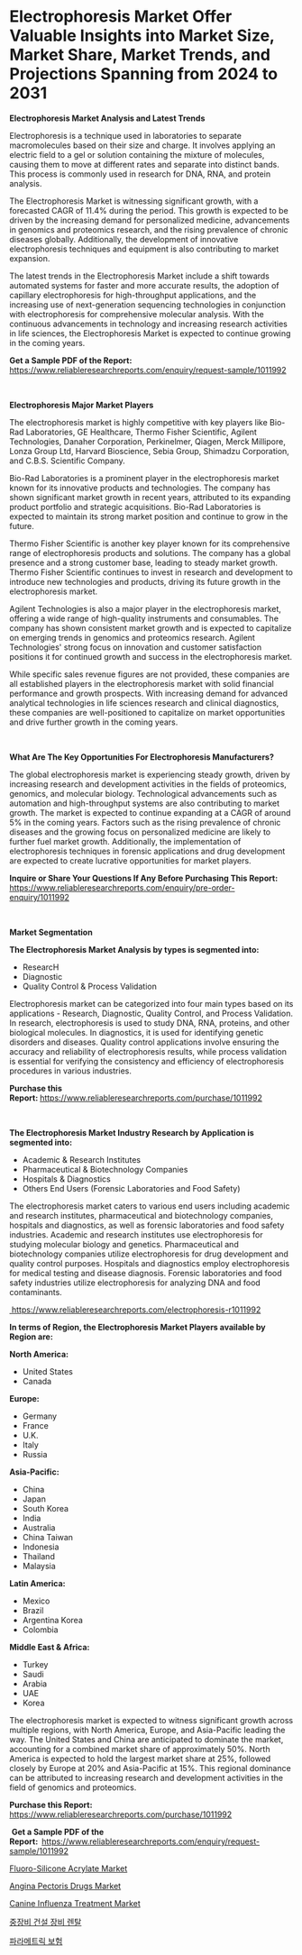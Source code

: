 <p><h1>Electrophoresis Market Offer Valuable Insights into Market Size, Market Share, Market Trends, and Projections Spanning from 2024 to 2031</h1></p><p><strong>Electrophoresis Market Analysis and Latest Trends</strong></p>
<p><p>Electrophoresis is a technique used in laboratories to separate macromolecules based on their size and charge. It involves applying an electric field to a gel or solution containing the mixture of molecules, causing them to move at different rates and separate into distinct bands. This process is commonly used in research for DNA, RNA, and protein analysis.</p><p>The Electrophoresis Market is witnessing significant growth, with a forecasted CAGR of 11.4% during the period. This growth is expected to be driven by the increasing demand for personalized medicine, advancements in genomics and proteomics research, and the rising prevalence of chronic diseases globally. Additionally, the development of innovative electrophoresis techniques and equipment is also contributing to market expansion.</p><p>The latest trends in the Electrophoresis Market include a shift towards automated systems for faster and more accurate results, the adoption of capillary electrophoresis for high-throughput applications, and the increasing use of next-generation sequencing technologies in conjunction with electrophoresis for comprehensive molecular analysis. With the continuous advancements in technology and increasing research activities in life sciences, the Electrophoresis Market is expected to continue growing in the coming years.</p></p>
<p><strong>Get a Sample PDF of the Report:&nbsp;</strong> <a href="https://www.reliableresearchreports.com/enquiry/request-sample/1011992">https://www.reliableresearchreports.com/enquiry/request-sample/1011992</a></p>
<p>&nbsp;</p>
<p><strong>Electrophoresis Major Market Players</strong></p>
<p><p>The electrophoresis market is highly competitive with key players like Bio-Rad Laboratories, GE Healthcare, Thermo Fisher Scientific, Agilent Technologies, Danaher Corporation, Perkinelmer, Qiagen, Merck Millipore, Lonza Group Ltd, Harvard Bioscience, Sebia Group, Shimadzu Corporation, and C.B.S. Scientific Company.</p><p>Bio-Rad Laboratories is a prominent player in the electrophoresis market known for its innovative products and technologies. The company has shown significant market growth in recent years, attributed to its expanding product portfolio and strategic acquisitions. Bio-Rad Laboratories is expected to maintain its strong market position and continue to grow in the future.</p><p>Thermo Fisher Scientific is another key player known for its comprehensive range of electrophoresis products and solutions. The company has a global presence and a strong customer base, leading to steady market growth. Thermo Fisher Scientific continues to invest in research and development to introduce new technologies and products, driving its future growth in the electrophoresis market.</p><p>Agilent Technologies is also a major player in the electrophoresis market, offering a wide range of high-quality instruments and consumables. The company has shown consistent market growth and is expected to capitalize on emerging trends in genomics and proteomics research. Agilent Technologies' strong focus on innovation and customer satisfaction positions it for continued growth and success in the electrophoresis market.</p><p>While specific sales revenue figures are not provided, these companies are all established players in the electrophoresis market with solid financial performance and growth prospects. With increasing demand for advanced analytical technologies in life sciences research and clinical diagnostics, these companies are well-positioned to capitalize on market opportunities and drive further growth in the coming years.</p></p>
<p>&nbsp;</p>
<p><strong>What Are The Key Opportunities For Electrophoresis Manufacturers?</strong></p>
<p><p>The global electrophoresis market is experiencing steady growth, driven by increasing research and development activities in the fields of proteomics, genomics, and molecular biology. Technological advancements such as automation and high-throughput systems are also contributing to market growth. The market is expected to continue expanding at a CAGR of around 5% in the coming years. Factors such as the rising prevalence of chronic diseases and the growing focus on personalized medicine are likely to further fuel market growth. Additionally, the implementation of electrophoresis techniques in forensic applications and drug development are expected to create lucrative opportunities for market players.</p></p>
<p><strong>Inquire or Share Your Questions If Any Before Purchasing This Report:</strong> <a href="https://www.reliableresearchreports.com/enquiry/pre-order-enquiry/1011992">https://www.reliableresearchreports.com/enquiry/pre-order-enquiry/1011992</a></p>
<p>&nbsp;</p>
<p><strong>Market Segmentation</strong></p>
<p><strong>The Electrophoresis Market Analysis by types is segmented into:</strong></p>
<p><ul><li>ResearcH</li><li>Diagnostic</li><li>Quality Control & Process Validation</li></ul></p>
<p><p>Electrophoresis market can be categorized into four main types based on its applications - Research, Diagnostic, Quality Control, and Process Validation. In research, electrophoresis is used to study DNA, RNA, proteins, and other biological molecules. In diagnostics, it is used for identifying genetic disorders and diseases. Quality control applications involve ensuring the accuracy and reliability of electrophoresis results, while process validation is essential for verifying the consistency and efficiency of electrophoresis procedures in various industries.</p></p>
<p><strong>Purchase this Report:&nbsp;</strong><a href="https://www.reliableresearchreports.com/purchase/1011992">https://www.reliableresearchreports.com/purchase/1011992</a></p>
<p>&nbsp;</p>
<p><strong>The Electrophoresis Market Industry Research by Application is segmented into:</strong></p>
<p><ul><li>Academic & Research Institutes</li><li>Pharmaceutical & Biotechnology Companies</li><li>Hospitals & Diagnostics</li><li>Others End Users (Forensic Laboratories and Food Safety)</li></ul></p>
<p><p>The electrophoresis market caters to various end users including academic and research institutes, pharmaceutical and biotechnology companies, hospitals and diagnostics, as well as forensic laboratories and food safety industries. Academic and research institutes use electrophoresis for studying molecular biology and genetics. Pharmaceutical and biotechnology companies utilize electrophoresis for drug development and quality control purposes. Hospitals and diagnostics employ electrophoresis for medical testing and disease diagnosis. Forensic laboratories and food safety industries utilize electrophoresis for analyzing DNA and food contaminants.</p></p>
<p><a href="https://www.reliableresearchreports.com/electrophoresis-r1011992">&nbsp;https://www.reliableresearchreports.com/electrophoresis-r1011992</a></p>
<p><strong>In terms of Region, the Electrophoresis Market Players available by Region are:</strong></p>
<p>
    <p> <strong> North America: </strong>
        <ul>
            <li>United States</li>
            <li>Canada</li>
        </ul>
        </p> 
    <p> <strong> Europe: </strong>
        <ul>
            <li>Germany</li>
            <li>France</li>
            <li>U.K.</li>
            <li>Italy</li>
            <li>Russia</li>
        </ul>
        </p> 
    <p> <strong> Asia-Pacific: </strong>
        <ul>
            <li>China</li>
            <li>Japan</li>
            <li>South Korea</li>
            <li>India</li>
            <li>Australia</li>
            <li>China Taiwan</li>
            <li>Indonesia</li>
            <li>Thailand</li>
            <li>Malaysia</li>
        </ul>
        </p> 
    <p> <strong> Latin America: </strong>
        <ul>
            <li>Mexico</li>
            <li>Brazil</li>
            <li>Argentina Korea</li>
            <li>Colombia</li>
        </ul>
        </p> 
    <p> <strong> Middle East & Africa: </strong>
        <ul>
            <li>Turkey</li>
            <li>Saudi</li>
            <li>Arabia</li>
            <li>UAE</li>
            <li>Korea</li>
        </ul>
    </p>
    </p>
<p><p>The electrophoresis market is expected to witness significant growth across multiple regions, with North America, Europe, and Asia-Pacific leading the way. The United States and China are anticipated to dominate the market, accounting for a combined market share of approximately 50%. North America is expected to hold the largest market share at 25%, followed closely by Europe at 20% and Asia-Pacific at 15%. This regional dominance can be attributed to increasing research and development activities in the field of genomics and proteomics.</p></p>
<p><strong>Purchase this Report: </strong><a href="https://www.reliableresearchreports.com/purchase/1011992">https://www.reliableresearchreports.com/purchase/1011992</a></p>
<p>&nbsp;<strong>Get a Sample PDF of the Report:&nbsp;&nbsp;</strong><a href="https://www.reliableresearchreports.com/enquiry/request-sample/1011992">https://www.reliableresearchreports.com/enquiry/request-sample/1011992</a></p>
<p><strong></strong></p>
<p><p><a href="https://www.linkedin.com/pulse/fluoro-silicone-acrylate-market-goal-estimating-size-future-growth-pbgrc?trackingId=8N2aUQjIDzoX%2BVT%2B3BY6tA%3D%3D">Fluoro-Silicone Acrylate Market</a></p><p><a href="https://github.com/irfadac/Market-Research-Report-List-3/blob/main/angina-pectoris-drugs-market.md">Angina Pectoris Drugs Market</a></p><p><a href="https://github.com/DeonteStanton2023/Market-Research-Report-List-1/blob/main/canine-influenza-treatment-market.md">Canine Influenza Treatment Market</a></p><p><a href="https://github.com/solomonbode85/Market-Research-Report-List-1/blob/main/784585353534.md">중장비 건설 장비 렌탈</a></p><p><a href="https://github.com/PhilToryphy7876567/Market-Research-Report-List-1/blob/main/183398553533.md">파라메트릭 보험</a></p></p>